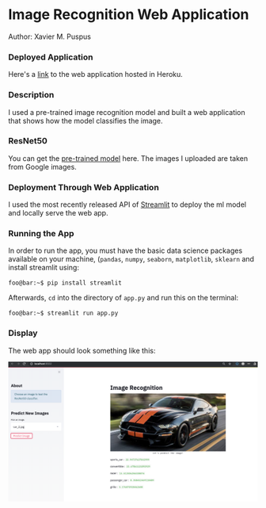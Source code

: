 # Image Recognition Web Application  
Author: Xavier M. Puspus  

### Deployed Application  
Here's a [link](https://image-recognition-xmp.herokuapp.com/) to the web application hosted in Heroku.

### Description
I used a pre-trained image recognition model and built a web application that shows how the model classifies the image.

### ResNet50

You can get the [pre-trained model](https://github.com/fchollet/deep-learning-models/releases/download/v0.2/resnet50_weights_tf_dim_ordering_tf_kernels.h5) here. The images I uploaded are taken from Google images.
 

### Deployment Through Web Application

I used the most recently released API of [Streamlit](https://streamlit.io) to deploy the ml model and locally serve the web app.

### Running the App

In order to run the app, you must have the basic data science packages available on your machine, (`pandas`, `numpy`, `seaborn`, `matplotlib`, `sklearn` and install streamlit using:

```console
foo@bar:~$ pip install streamlit
```
Afterwards, `cd` into the directory of `app.py` and run this on the terminal:

```console
foo@bar:~$ streamlit run app.py
```

### Display

The web app should look something like this:

![Sample image of the image classifier web application.](image_classification_sample.png)
